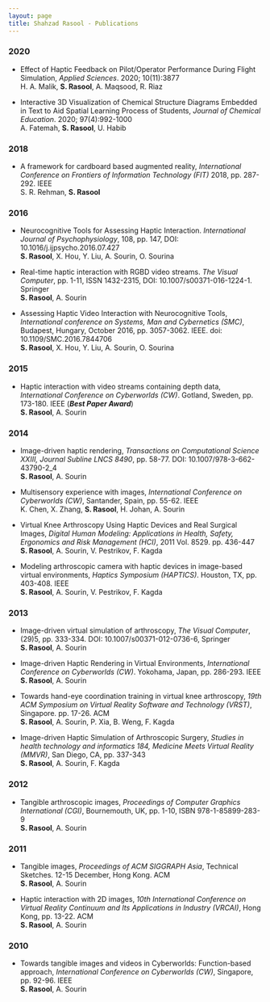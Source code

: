 ```yaml
---
layout: page
title: Shahzad Rasool - Publications
---
```


### 2020  
* Effect of Haptic Feedback on Pilot/Operator Performance During Flight Simulation, _Applied Sciences_. 2020; 10(11):3877  
H. A. Malik, **S. Rasool**, A. Maqsood, R. Riaz  

* Interactive 3D Visualization of Chemical Structure Diagrams Embedded in Text to Aid Spatial Learning Process of Students, _Journal of Chemical Education_. 2020; 97(4):992-1000  
A. Fatemah, **S. Rasool**, U. Habib  

### 2018  
* A framework for cardboard based augmented reality, _International Conference on Frontiers of Information Technology (FIT)_ 2018, pp. 287-292. IEEE  
S. R. Rehman, **S. Rasool**  

### 2016  
* Neurocognitive Tools for Assessing Haptic Interaction. _International Journal of Psychophysiology_, 108, pp. 147, DOI: 10.1016/j.ijpsycho.2016.07.427  
**S. Rasool**, X. Hou, Y. Liu, A. Sourin, O. Sourina  

* Real-time haptic interaction with RGBD video streams. _The Visual Computer_, pp. 1-11, ISSN 1432-2315, DOI: 10.1007/s00371-016-1224-1. Springer  
**S. Rasool**, A. Sourin  

* Assessing Haptic Video Interaction with Neurocognitive Tools, _International conference on Systems, Man and Cybernetics (SMC)_, Budapest, Hungary, October 2016, pp. 3057-3062. IEEE. doi: 10.1109/SMC.2016.7844706  
**S. Rasool**, X. Hou, Y. Liu, A. Sourin, O. Sourina  

### 2015  
* Haptic interaction with video streams containing depth data, _International Conference on Cyberworlds (CW)_. Gotland, Sweden, pp. 173-180. IEEE (**_Best Paper Award_**)  
**S. Rasool**, A. Sourin  

### 2014  
* Image-driven haptic rendering, _Transactions on Computational Science XXIII, Journal Subline LNCS 8490_, pp. 58-77. DOI: 10.1007/978-3-662-43790-2_4  
**S. Rasool**, A. Sourin  

* Multisensory experience with images, _International Conference on Cyberworlds (CW)_, Santander, Spain, pp. 55-62. IEEE  
K. Chen, X. Zhang, **S. Rasool**, H. Johan, A. Sourin  

* Virtual Knee Arthroscopy Using Haptic Devices and Real Surgical Images, _Digital Human Modeling: Applications in Health, Safety, Ergonomics and Risk Management (HCI)_, 2011 Vol. 8529. pp. 436-447  
**S. Rasool**, A. Sourin, V. Pestrikov, F. Kagda  

* Modeling arthroscopic camera with haptic devices in image-based virtual environments, _Haptics Symposium (HAPTICS)_. Houston, TX, pp. 403-408. IEEE  
**S. Rasool**, A. Sourin, V. Pestrikov, F. Kagda  

### 2013  
* Image-driven virtual simulation of arthroscopy, _The Visual Computer_, (29)5, pp. 333-334. DOI: 10.1007/s00371-012-0736-6, Springer  
**S. Rasool**, A. Sourin  

*	Image-driven Haptic Rendering in Virtual Environments, _International Conference on Cyberworlds (CW)_. Yokohama, Japan, pp. 286-293. IEEE  
**S. Rasool**, A. Sourin  

*	Towards hand-eye coordination training in virtual knee arthroscopy, _19th ACM Symposium on Virtual Reality Software and Technology (VRST)_, Singapore. pp. 17-26. ACM  
**S. Rasool**, A. Sourin, P. Xia, B. Weng, F. Kagda  

*	Image-driven Haptic Simulation of Arthroscopic Surgery, _Studies in health technology and informatics 184, Medicine Meets Virtual Reality (MMVR)_, San Diego, CA, pp. 337-343  
**S. Rasool**, A. Sourin, F. Kagda  

### 2012  
*	Tangible arthroscopic images, _Proceedings of Computer Graphics International (CGI)_, Bournemouth, UK, pp. 1-10, ISBN 978-1-85899-283-9  
**S. Rasool**, A. Sourin  

### 2011  
*	Tangible images, _Proceedings of ACM SIGGRAPH Asia_, Technical Sketches. 12-15 December, Hong Kong. ACM  
**S. Rasool**, A. Sourin  

*	 Haptic interaction with 2D images, _10th International Conference on Virtual Reality Continuum and Its Applications in Industry (VRCAI)_, Hong Kong, pp. 13-22. ACM  
**S. Rasool**, A. Sourin  

### 2010  
*	Towards tangible images and videos in Cyberworlds: Function-based approach, _International Conference on Cyberworlds (CW)_, Singapore, pp. 92-96. IEEE  
**S. Rasool**, A. Sourin  

